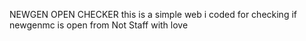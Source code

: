 NEWGEN OPEN CHECKER
this is a simple web i coded for checking if newgenmc is open
from Not Staff with love

